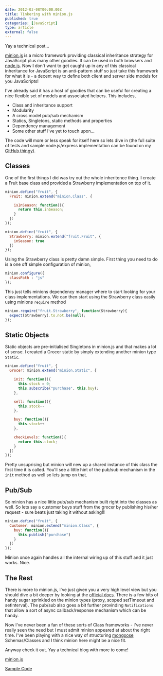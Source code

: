 ```yaml
---
date: 2012-03-08T00:00:00Z
title: Tinkering with minion.js
published: true
categories: [JavaScript]
type: article
external: false
---
```

Yay a technical post...  

[minion.js](https://github.com/gigafied/minion) is a micro framework providing classical inheritance strategy for JavaScript plus many other goodies.  It can be used in both browsers and [node.js](http://nodejs.org).  Now I don't want to get caught up in any of this classical inheritance for JavaScript is an anti-pattern stuff so just take this framework for what it is - a decent way to define both client and server side models for you JavaScripts!

I've already said it has a host of goodies that can be useful for creating a nice flexible set of models and associated helpers.  This includes,

- Class and inheritance support
- Modularity
- A cross model pub/sub mechanism
- Statics, Singletons, static methods and properties
- Dependency management
- Some other stuff I've yet to touch upon...

The code will more or less speak for itself here so lets dive in (the full suite of tests and sample node.js/express implementation can be found on my [GitHub thingy](https://github.com/kouphax/minion-tinkering)).

## Classes

One of the first things I did was try out the whole inheritence thing.  I create a Fruit base class and provided a Strawberry implementation on top of it.

```javascript 
minion.define("fruit", {
  Fruit: minion.extend("minion.Class", {

    isInSeason: function(){
      return this.inSeason;
    }
  })
});
```

```javascript 
minion.define("fruit", {
  Strawberry: minion.extend("fruit.Fruit", {
    inSeason: true
  })
});
```

Using the Strawberry class is pretty damn simple.  First thing you need to do is a one off simple configuration of minion,

```javascript 
minion.configure({
  classPath : "js"
});
```

This just tells minions dependency manager where to start looking for your class implementations.  We can then start using the Strawberry class easily using minions `require` method

```javascript 
minion.require("fruit.Strawberry", function(Strawberry){
  expect(Strawberry).to.not.be(null);
});
```

## Static Objects

Static objects are pre-initialised Singletons in minion.js and that makes a lot of sense.  I created a Grocer static by simply extending another minion type `Static`.

```javascript 
minion.define("fruit", {
  Grocer: minion.extend("minion.Static", {

    init: function(){
      this.stock = 0;
      this.subscribe("purchase", this.buy);
    },

    sell: function(){
      this.stock--
    },

    buy: function(){
      this.stock++
    },

    checkLevels: function(){
      return this.stock;
    }
  })
});
```

Pretty unsuprising but minion will new up a shared instance of this class the first time it is called.  You'll see a little hint of the pub/sub mechanism in the `init` method as well so lets jump on that.

## Pub/Sub

So minion has a nice little pub/sub mechanism built right into the classes as well.  So lets say a customer buys stuff from the grocer by publishing his/her request - sure beats just taking it without asking!!!

```javascript 
minion.define("fruit", {
  Customer: minion.extend("minion.Class", {
    buy: function(){
      this.publish("purchase")
    }
  })
});
```

Minion once again handles all the internal wiring up of this stuff and it just works.  Nice.

## The Rest

There is more to minion.js, I've just given you a very high level view but you should dive a bit deeper by looking at the [official docs](https://github.com/gigafied/minion/blob/master/docs/getting_started.md).  There is a few bits of handy sugar sprinkled on the minion types (proxy, scoped setTimeout and setInterval).  The pub/sub also goes a bit further provinding `Notifications` that allow a sort of async callback/response mechanism which can be handy.

Now I've never been a fan of these sorts of Class frameworks - I've never really seen the need but I must admit minion appeared at about the right time.  I've been playing with a nice way of structuring [mongoose](http://mongoosejs.com) Schemas/Classes and I think minion here might be a nice fit.

Anyway check it out.  Yay a technical blog with more to come!

[minion.js](https://github.com/gigafied/minion)

[Sample Code](https://github.com/kouphax/minion-tinkering)